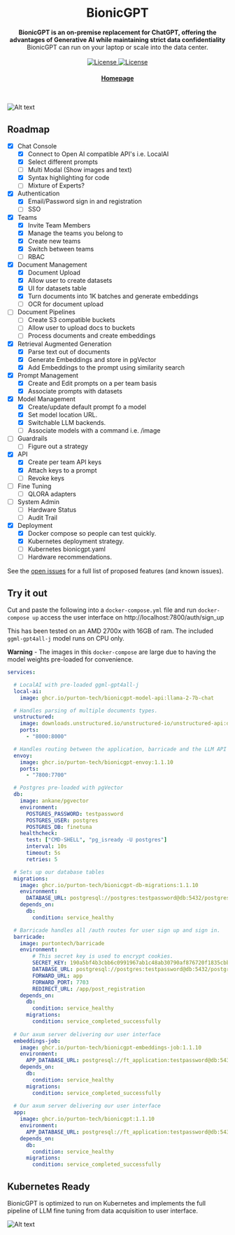 <h1 align="center">BionicGPT</h1>
<div align="center">
 <strong>
   BionicGPT is an on-premise replacement for ChatGPT, offering the advantages of Generative AI while maintaining strict data confidentiality
 </strong>
 BionicGPT can run on your laptop or scale into the data center. 
</div>

<br />

<div align="center">
  <!-- License -->
  <a href="https://github.com/purton-tech/bionic-gpt#License">
    <img src="https://img.shields.io/badge/License-MIT-green.svg" alt="License">
  </a>
  <a href="https://github.com/purton-tech/bionic-gpt#License">
    <img src="https://img.shields.io/badge/License-Apache-green.svg" alt="License">
  </a>
</div>

<div align="center">
  <h4>
    <a href="https://bionic-gpt.com">
      Homepage
    </a>
  </h4>
</div>

<br />

![Alt text](website/static/github-readme.png "BionicGPT Screenshot")

<!-- ROADMAP -->
## Roadmap

- [x] Chat Console
    - [x] Connect to Open AI compatible API's i.e. LocalAI
    - [x] Select different prompts
    - [ ] Multi Modal (Show images and text)
    - [x] Syntax highlighting for code
    - [ ] Mixture of Experts?
- [x] Authentication
    - [x] Email/Password sign in and registration
    - [ ] SSO
- [x] Teams
    - [x] Invite Team Members
    - [x] Manage the teams you belong to
    - [x] Create new teams
    - [x] Switch between teams
    - [ ] RBAC
- [x] Document Management
    - [x] Document Upload
    - [x] Allow user to create datasets
    - [x] UI for datasets table 
    - [x] Turn documents into 1K batches and generate embeddings
    - [ ] OCR for document upload
- [ ] Document Pipelines
    - [ ] Create S3 compatible buckets
    - [ ] Allow user to upload docs to buckets
    - [ ] Process documents and create embeddings
- [x] Retrieval Augmented Generation
    - [x] Parse text out of documents
    - [x] Generate Embeddings and store in pgVector
    - [x] Add Embeddings to the prompt using similarity search
- [x] Prompt Management 
    - [x] Create and Edit prompts on a per team basis
    - [x] Associate prompts with datasets
- [x] Model Management 
    - [x] Create/update default prompt fo a model
    - [x] Set model location URL.
    - [x] Switchable LLM backends.
    - [ ] Associate models with a command i.e. /image
- [ ] Guardrails
    - [ ] Figure out a strategy
- [x] API
    - [x] Create per team API keys
    - [x] Attach keys to a prompt
    - [ ] Revoke keys
- [ ] Fine Tuning
    - [ ] QLORA adapters
- [ ] System Admin
    - [ ] Hardware Status
    - [ ] Audit Trail
- [x] Deployment
    - [x] Docker compose so people can test quickly.
    - [x] Kubernetes deployment strategy.
    - [ ] Kubernetes bionicgpt.yaml
    - [ ] Hardware recommendations.

See the [open issues](https://github.com/purton-tech/bionicgpt/issues) for a full list of proposed features (and known issues).

<!-- Try it out -->
## Try it out

Cut and paste the following into a `docker-compose.yml` file and run `docker-compose up` access the user interface on http://localhost:7800/auth/sign_up

This has been tested on an AMD 2700x with 16GB of ram. The included `ggml-gpt4all-j` model runs on CPU only.

**Warning** - The images in this `docker-compose` are large due to having the model weights pre-loaded for convenience.

```yml
services:

  # LocalAI with pre-loaded ggml-gpt4all-j
  local-ai:
    image: ghcr.io/purton-tech/bionicgpt-model-api:llama-2-7b-chat

  # Handles parsing of multiple documents types.
  unstructured:
    image: downloads.unstructured.io/unstructured-io/unstructured-api:db264d8
    ports:
      - "8000:8000"

  # Handles routing between the application, barricade and the LLM API
  envoy:
    image: ghcr.io/purton-tech/bionicgpt-envoy:1.1.10
    ports:
      - "7800:7700"

  # Postgres pre-loaded with pgVector
  db:
    image: ankane/pgvector
    environment:
      POSTGRES_PASSWORD: testpassword
      POSTGRES_USER: postgres
      POSTGRES_DB: finetuna
    healthcheck:
      test: ["CMD-SHELL", "pg_isready -U postgres"]
      interval: 10s
      timeout: 5s
      retries: 5

  # Sets up our database tables
  migrations:
    image: ghcr.io/purton-tech/bionicgpt-db-migrations:1.1.10
    environment:
      DATABASE_URL: postgresql://postgres:testpassword@db:5432/postgres?sslmode=disable
    depends_on:
      db:
        condition: service_healthy

  # Barricade handles all /auth routes for user sign up and sign in.
  barricade:
    image: purtontech/barricade
    environment:
        # This secret key is used to encrypt cookies.
        SECRET_KEY: 190a5bf4b3cbb6c0991967ab1c48ab30790af876720f1835cbbf3820f4f5d949
        DATABASE_URL: postgresql://postgres:testpassword@db:5432/postgres?sslmode=disable
        FORWARD_URL: app
        FORWARD_PORT: 7703
        REDIRECT_URL: /app/post_registration
    depends_on:
      db:
        condition: service_healthy
      migrations:
        condition: service_completed_successfully
  
  # Our axum server delivering our user interface
  embeddings-job:
    image: ghcr.io/purton-tech/bionicgpt-embeddings-job:1.1.10
    environment:
      APP_DATABASE_URL: postgresql://ft_application:testpassword@db:5432/postgres?sslmode=disable
    depends_on:
      db:
        condition: service_healthy
      migrations:
        condition: service_completed_successfully
  
  # Our axum server delivering our user interface
  app:
    image: ghcr.io/purton-tech/bionicgpt:1.1.10
    environment:
      APP_DATABASE_URL: postgresql://ft_application:testpassword@db:5432/postgres?sslmode=disable
    depends_on:
      db:
        condition: service_healthy
      migrations:
        condition: service_completed_successfully
```

## Kubernetes Ready

BionicGPT is optimized to run on Kubernetes and implements the full pipeline of LLM fine tuning from data acquisition to user interface.


![Alt text](website/content/docs/production/architecture.svg "BionicGPT Architetcure")